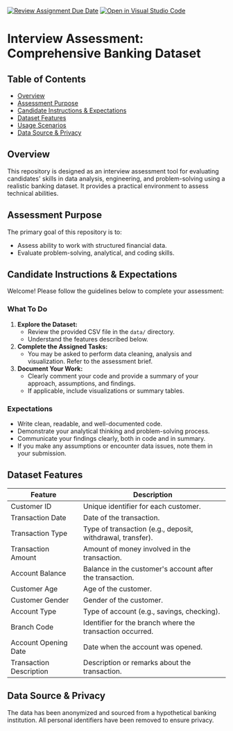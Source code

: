 [![Review Assignment Due Date](https://classroom.github.com/assets/deadline-readme-button-22041afd0340ce965d47ae6ef1cefeee28c7c493a6346c4f15d667ab976d596c.svg)](https://classroom.github.com/a/tL_vjSKr)
[![Open in Visual Studio Code](https://classroom.github.com/assets/open-in-vscode-2e0aaae1b6195c2367325f4f02e2d04e9abb55f0b24a779b69b11b9e10269abc.svg)](https://classroom.github.com/online_ide?assignment_repo_id=20715696&assignment_repo_type=AssignmentRepo)
# Interview Assessment: Comprehensive Banking Dataset

## Table of Contents
- [Overview](#overview)
- [Assessment Purpose](#assessment-purpose)
- [Candidate Instructions & Expectations](#candidate-instructions--expectations)
- [Dataset Features](#dataset-features)
- [Usage Scenarios](#usage-scenarios)
- [Data Source & Privacy](#data-source--privacy)

## Overview
This repository is designed as an interview assessment tool for evaluating candidates' skills in data analysis, engineering, and problem-solving using a realistic banking dataset. It provides a practical environment to assess technical abilities.

## Assessment Purpose
The primary goal of this repository is to:
- Assess ability to work with structured financial data.
- Evaluate problem-solving, analytical, and coding skills.

## Candidate Instructions & Expectations
Welcome! Please follow the guidelines below to complete your assessment:

### What To Do
1. **Explore the Dataset:**
   - Review the provided CSV file in the `data/` directory.
   - Understand the features described below.
2. **Complete the Assigned Tasks:**
   - You may be asked to perform data cleaning, analysis and visualization. Refer to the assessment brief.
3. **Document Your Work:**
   - Clearly comment your code and provide a summary of your approach, assumptions, and findings.
   - If applicable, include visualizations or summary tables.

### Expectations
- Write clean, readable, and well-documented code.
- Demonstrate your analytical thinking and problem-solving process.
- Communicate your findings clearly, both in code and in summary.
- If you make any assumptions or encounter data issues, note them in your submission.

## Dataset Features
| Feature                | Description                                                      |
|------------------------|------------------------------------------------------------------|
| Customer ID            | Unique identifier for each customer.                              |
| Transaction Date       | Date of the transaction.                                          |
| Transaction Type       | Type of transaction (e.g., deposit, withdrawal, transfer).        |
| Transaction Amount     | Amount of money involved in the transaction.                      |
| Account Balance        | Balance in the customer's account after the transaction.          |
| Customer Age           | Age of the customer.                                              |
| Customer Gender        | Gender of the customer.                                           |
| Account Type           | Type of account (e.g., savings, checking).                        |
| Branch Code            | Identifier for the branch where the transaction occurred.         |
| Account Opening Date   | Date when the account was opened.                                 |
| Transaction Description| Description or remarks about the transaction.                     |

## Data Source & Privacy
The data has been anonymized and sourced from a hypothetical banking institution. All personal identifiers have been removed to ensure privacy.
